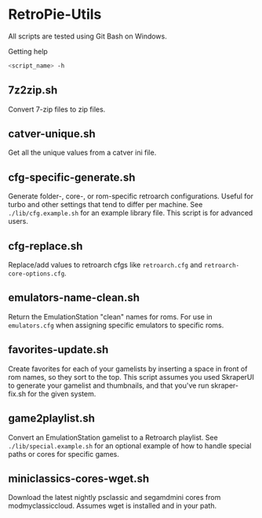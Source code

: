 # RetroPie-Utils

All scripts are tested using Git Bash on Windows.

Getting help

```sh
<script_name> -h
```

## 7z2zip.sh

Convert 7-zip files to zip files.

## catver-unique.sh

Get all the unique values from a catver ini file.

## cfg-specific-generate.sh

Generate folder-, core-, or rom-specific retroarch configurations. Useful for turbo and other settings that tend to differ per machine. See `./lib/cfg.example.sh` for an example library file. This script is for advanced users.

## cfg-replace.sh

Replace/add values to retroarch cfgs like `retroarch.cfg` and `retroarch-core-options.cfg`.

## emulators-name-clean.sh

Return the EmulationStation "clean" names for roms. For use in `emulators.cfg` when assigning specific emulators to specific roms.

## favorites-update.sh

Create favorites for each of your gamelists by inserting a space in front of rom names, so they sort to the top. This script assumes you used SkraperUI to generate your gamelist and thumbnails, and that you've run skraper-fix.sh for the given system.

## game2playlist.sh

Convert an EmulationStation gamelist to a Retroarch playlist. See `./lib/special.example.sh` for an optional example of how to handle special paths or cores for specific games.

## miniclassics-cores-wget.sh

Download the latest nightly psclassic and segamdmini cores from modmyclassiccloud. Assumes wget is installed and in your path.
